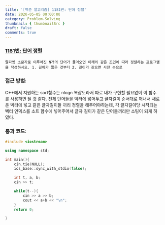 ```yaml
---
title: '[백준 알고리즘] 1181번: 단어 정렬'
date: 2020-05-05 00:00:00
category: Problem-Solving
thumbnail: { thumbnailSrc }
draft: false
comments: true
---
```


### [1181번: 단어 정렬](https://www.acmicpc.net/problem/1181)

```
알파벳 소문자로 이루어진 N개의 단어가 들어오면 아래와 같은 조건에 따라 정렬하는 프로그램을 작성하시오. 1. 길이가 짧은 것부터 2. 길이가 같으면 사전 순으로
```

### 접근 방법:

C++에서 지원하는 sort함수는 nlogn 복잡도라서 따로 내가 구현할 필요없이 이 함수를 사용하면 될 것 같다. 전체 단어들을 벡터에 넣어두고 글자길이 순서대로 꺼내서 새로운 벡터에 넣고 같은 글자길이들 끼리 정렬을 해주어야하는데, 각 글자길이당 시작되는 벡터 인덱스를 소트 함수에 넣어주어서 글자 길이가 같은 단어들끼리만 소팅이 되게 하였다.

### 통과 코드:

```cpp
#include <iostream>

using namespace std;

int main(){
    cin.tie(NULL);
    ios_base::sync_with_stdio(false);

    int t, a, b;
    cin >> t;

    while(t--){
        cin >> a >> b;
        cout << a+b << "\n";
    }
    return 0;

}
```
